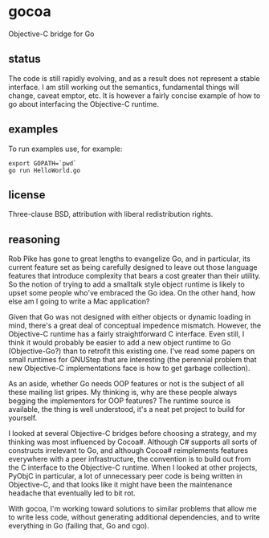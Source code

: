gocoa
=====

Objective-C bridge for Go

status
------

The code is still rapidly evolving, and as a result does not represent a stable interface. I am still working out the semantics, fundamental things will change, caveat emptor, etc. It is however a fairly concise example of how to go about interfacing the Objective-C runtime.


examples
--------

To run examples use, for example:

	export GOPATH=`pwd` 
	go run HelloWorld.go 


license
-------

Three-clause BSD, attribution with liberal redistribution rights.


reasoning
---------

Rob Pike has gone to great lengths to evangelize Go, and in particular, its current feature set as being carefully designed to leave out those language features that introduce complexity that bears a cost greater than their utility. So the notion of trying to add a smalltalk style object runtime is likely to upset some people who've embraced the Go idea. On the other hand, how else am I going to write a Mac application?

Given that Go was not designed with either objects or dynamic loading in mind, there's a great deal of conceptual impedence mismatch. However, the Objective-C runtime has a fairly straightforward C interface. Even still, I think it would probably be easier to add a new object runtime to Go (Objective-Go?) than to retrofit this existing one. I've read some papers on small runtimes for GNUStep that are interesting (the perennial problem that new Objective-C implementations face is how to get garbage collection). 

As an aside, whether Go needs OOP features or not is the subject of all these mailing list gripes. My thinking is, why are these people always begging the implementors for OOP features? The runtime source is available, the thing is well understood, it's a neat pet project to build for yourself.

I looked at several Objective-C bridges before choosing a strategy, and my thinking was most influenced by Cocoa#. Although C# supports all sorts of constructs irrelevant to Go, and although Cocoa# reimplements features everywhere with a peer infrastructure, the convention is to build out from the C interface to the Objective-C runtime. When I looked at other projects, PyObjC in particular, a lot of unnecessary peer code is being written in Objective-C, and that looks like it might have been the maintenance headache that eventually led to bit rot.

With gocoa, I'm working toward solutions to similar problems that allow me to write less code, without generating additional dependencies, and to write everything in Go (failing that, Go and cgo).

